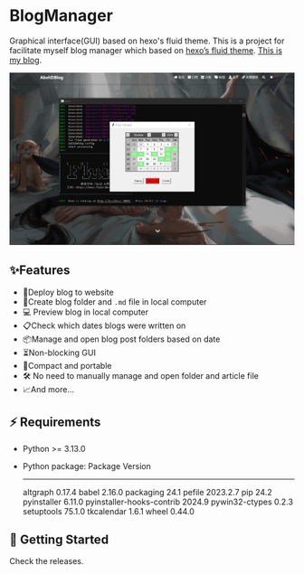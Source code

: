 # BlogManager

Graphical interface(GUI) based on hexo's fluid theme. This is a project for facilitate myself blog manager which based on [hexo’s fluid theme](https://github.com/fluid-dev/hexo-theme-fluid). [This is my blog](https://chen-huaneng.github.io/).

![](./README/banner.png)

## ✨Features

- 💪Deploy blog to website
- 📁Create blog folder and `.md` file in local computer
- 💻 Preview blog in local computer
- 📋Check which dates blogs were written on
- 📦Manage and open blog post folders based on date
- ⏳Non-blocking GUI
- 🚀Compact and portable
- 🛠️ No need to manually manage and open folder and article file
- 📈And more…

## ⚡️ Requirements

- Python >= 3.13.0

- Python package:
  Package                   Version

  ------------------------- --------
  altgraph                  0.17.4
  babel                     2.16.0
  packaging                 24.1
  pefile                    2023.2.7
  pip                       24.2
  pyinstaller               6.11.0
  pyinstaller-hooks-contrib 2024.9
  pywin32-ctypes            0.2.3
  setuptools                75.1.0
  tkcalendar                1.6.1
  wheel                     0.44.0

## 🚀 Getting Started

Check the releases.
